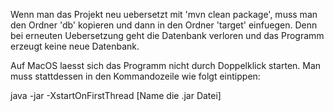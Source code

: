 Wenn man das Projekt neu uebersetzt mit 'mvn clean package', muss man den Ordner 'db' kopieren und dann
in den Ordner 'target' einfuegen. Denn bei erneuten Uebersetzung geht die Datenbank verloren und das
Programm erzeugt keine neue Datenbank.

Auf MacOS laesst sich das Programm nicht durch Doppelklick starten. Man muss stattdessen in den Kommandozeile
wie folgt eintippen:

java -jar -XstartOnFirstThread [Name die .jar Datei]